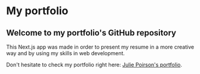 # My portfolio

## Welcome to my portfolio's GitHub repository

This Next.js app was made in order to present my resume in a more creative way and by using my skills in web development.

Don't hesitate to check my portfolio right here: [Julie Poirson's portfolio](www.juliepoirson.com).

